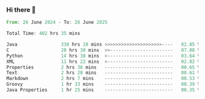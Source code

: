 ### Hi there 👋

<!--
**luoxuanzao/luoxuanzao** is a ✨ _special_ ✨ repository because its `README.md` (this file) appears on your GitHub profile.

Here are some ideas to get you started:

- 🔭 I’m currently working on ...
- 🌱 I’m currently learning ...
- 👯 I’m looking to collaborate on ...
- 🤔 I’m looking for help with ...
- 💬 Ask me about ...
- 📫 How to reach me: ...
- 😄 Pronouns: ...
- ⚡ Fun fact: ...
-->

<!--START_SECTION:waka-->

```rust
From: 26 June 2024 - To: 26 June 2025

Total Time: 402 hrs 35 mins

Java                330 hrs 28 mins >>>>>>>>>>>>>>>>>>>>>----   82.05 %
C                   28 hrs 30 mins  >>-----------------------   07.08 %
Python              14 hrs 38 mins  >------------------------   03.64 %
XML                 11 hrs 22 mins  >------------------------   02.82 %
Properties          2 hrs 36 mins   -------------------------   00.65 %
Text                2 hrs 28 mins   -------------------------   00.61 %
Markdown            2 hrs 7 mins    -------------------------   00.53 %
Groovy              1 hr 33 mins    -------------------------   00.39 %
Java Properties     1 hr 25 mins    -------------------------   00.35 %
```

<!--END_SECTION:waka-->